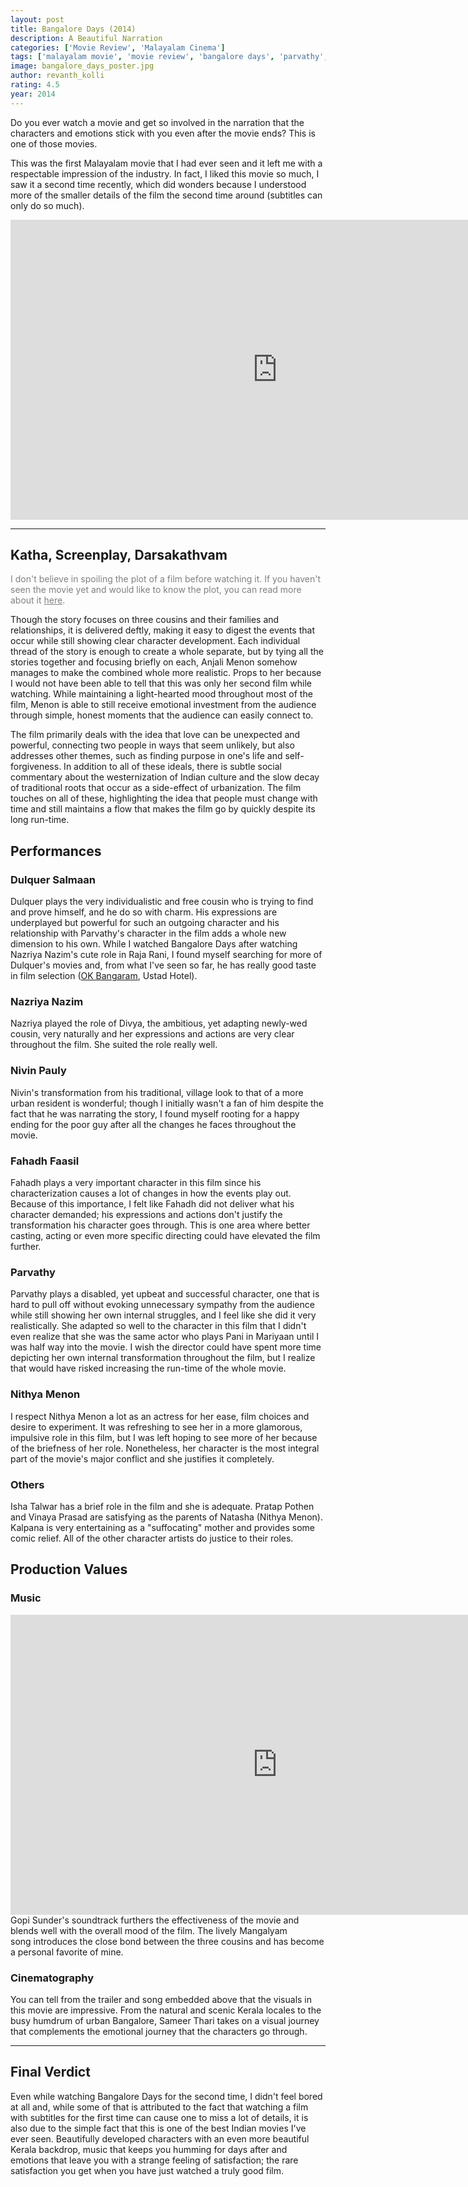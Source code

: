 ```yaml
---
layout: post
title: Bangalore Days (2014)
description: A Beautiful Narration
categories: ['Movie Review', 'Malayalam Cinema']
tags: ['malayalam movie', 'movie review', 'bangalore days', 'parvathy', 'dulquer salmaan', 'nazriya nazim', 'fahadh faasil', 'nithya menen', 'gopi sunder', 'sameer thari', 'anjali menon']
image: bangalore_days_poster.jpg
author: revanth_kolli
rating: 4.5
year: 2014
---
```


Do you ever watch a movie and get so involved in the narration that the characters and emotions stick with you even after the movie ends? This is one of those movies.

This was the first Malayalam movie that I had ever seen and it left me with a respectable impression of the industry. In fact, I liked this movie so much, I saw it a second time recently, which did wonders because I understood more of the smaller details of the film the second time around (subtitles can only do so much).

<iframe width="853" height="480" src="https://www.youtube.com/embed/c4Li7aET3Y4" frameborder="0" allowfullscreen></iframe>

<hr />

<h2><span class="review_header">Katha, Screenplay, Darsakathvam</span></h2>
<span style="color:#808080;">I don't believe in spoiling the plot of a film before watching it. If you haven't seen the movie yet and would like to know the plot, you can read more about it <a style="color:#808080;" href="https://en.wikipedia.org/wiki/Bangalore_Days#Plot" target="_blank">here</a>.</span>

Though the story focuses on three cousins and their families and relationships, it is delivered deftly, making it easy to digest the events that occur while still showing clear character development. Each individual thread of the story is enough to create a whole separate, but by tying all the stories together and focusing briefly on each, Anjali Menon somehow manages to make the combined whole more realistic. Props to her because I would not have been able to tell that this was only her second film while watching. While maintaining a light-hearted mood throughout most of the film, Menon is able to still receive emotional investment from the audience through simple, honest moments that the audience can easily connect to.

The film primarily deals with the idea that love can be unexpected and powerful, connecting two people in ways that seem unlikely, but also addresses other themes, such as finding purpose in one's life and self-forgiveness. In addition to all of these ideals, there is subtle social commentary about the westernization of Indian culture and the slow decay of traditional roots that occur as a side-effect of urbanization. The film touches on all of these, highlighting the idea that people must change with time and still maintains a flow that makes the film go by quickly despite its long run-time.
<h2><span class="review_header">Performances</span></h2>
<h3>Dulquer Salmaan</h3>
Dulquer plays the very individualistic and free cousin who is trying to find and prove himself, and he do so with charm. His expressions are underplayed but powerful for such an outgoing character and his relationship with Parvathy's character in the film adds a whole new dimension to his own. While I watched Bangalore Days after watching Nazriya Nazim's cute role in Raja Rani, I found myself searching for more of Dulquer's movies and, from what I've seen so far, he has really good taste in film selection (<a href="https://manasulomaatalu.wordpress.com/2016/03/07/top-10-modern-telugu-romantic-comedies-from-the-past-decade/">OK Bangaram</a>, Ustad Hotel).
<h3>Nazriya Nazim</h3>
Nazriya played the role of Divya, the ambitious, yet adapting newly-wed cousin, very naturally and her expressions and actions are very clear throughout the film. She suited the role really well.
<h3>Nivin Pauly</h3>
Nivin's transformation from his traditional, village look to that of a more urban resident is wonderful; though I initially wasn't a fan of him despite the fact that he was narrating the story, I found myself rooting for a happy ending for the poor guy after all the changes he faces throughout the movie.
<h3>Fahadh Faasil</h3>
Fahadh plays a very important character in this film since his characterization causes a lot of changes in how the events play out. Because of this importance, I felt like Fahadh did not deliver what his character demanded; his expressions and actions don't justify the transformation his character goes through. This is one area where better casting, acting or even more specific directing could have elevated the film further.
<h3>Parvathy</h3>
Parvathy plays a disabled, yet upbeat and successful character, one that is hard to pull off without evoking unnecessary sympathy from the audience while still showing her own internal struggles, and I feel like she did it very realistically. She adapted so well to the character in this film that I didn't even realize that she was the same actor who plays Pani in Mariyaan until I was half way into the movie. I wish the director could have spent more time depicting her own internal transformation throughout the film, but I realize that would have risked increasing the run-time of the whole movie.
<h3>Nithya Menon</h3>
I respect Nithya Menon a lot as an actress for her ease, film choices and desire to experiment. It was refreshing to see her in a more glamorous, impulsive role in this film, but I was left hoping to see more of her because of the briefness of her role. Nonetheless, her character is the most integral part of the movie's major conflict and she justifies it completely.
<h3>Others</h3>
Isha Talwar has a brief role in the film and she is adequate. Pratap Pothen and Vinaya Prasad are satisfying as the parents of Natasha (Nithya Menon). Kalpana is very entertaining as a "suffocating" mother and provides some comic relief. All of the other character artists do justice to their roles.
<h2><span class="review_header">Production Values</span></h2>
<h3>Music</h3>
<iframe width="853" height="480" src="https://www.youtube.com/embed/a3UNpjnYquI" frameborder="0" allowfullscreen></iframe>
Gopi Sunder's soundtrack furthers the effectiveness of the movie and blends well with the overall mood of the film. The lively Mangalyam song introduces the close bond between the three cousins and has become a personal favorite of mine.
<h3>Cinematography</h3>
You can tell from the trailer and song embedded above that the visuals in this movie are impressive. From the natural and scenic Kerala locales to the busy humdrum of urban Bangalore, Sameer Thari takes on a visual journey that complements the emotional journey that the characters go through.

<hr />

<h2><span class="review_header">Final Verdict </span></h2>
Even while watching Bangalore Days for the second time, I didn't feel bored at all and, while some of that is attributed to the fact that watching a film with subtitles for the first time can cause one to miss a lot of details, it is also due to the simple fact that this is one of the best Indian movies I've ever seen. Beautifully developed characters with an even more beautiful Kerala backdrop, music that keeps you humming for days after and emotions that leave you with a strange feeling of satisfaction; the rare satisfaction you get when you have just watched a truly good film.

